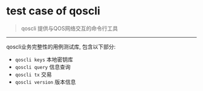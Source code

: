 # test case of qoscli

> qoscli 提供与QOS网络交互的命令行工具

---

qoscli业务完整性的用例测试库, 包含以下部分:
* `qoscli keys` 本地密钥库
* `qoscli query` 信息查询
* `qoscli tx` 交易
* `qoscli version` 版本信息